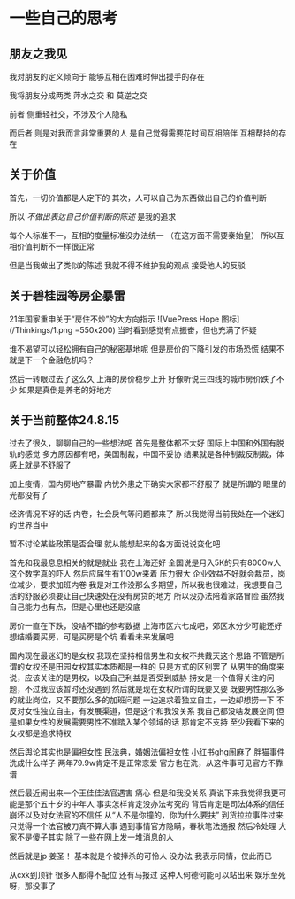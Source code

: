 # 一些自己的思考

## 朋友之我见

我对朋友的定义倾向于
能够互相在困难时伸出援手的存在

我将朋友分成两类
萍水之交 和 莫逆之交

前者 侧重轻社交，不涉及个人隐私

而后者 则是对我而言非常重要的人
是自己觉得需要花时间互相陪伴
互相帮持的存在

## 关于价值

首先，一切价值都是人定下的
其次，人可以自己为东西做出自己的价值判断

所以
*不做出表达自己价值判断的陈述*  是我的追求

每个人标准不一，互相的度量标准没办法统一
（在这方面不需要秦始皇）
所以互相价值判断不一样很正常

但是当我做出了类似的陈述
我就不得不维护我的观点
接受他人的反驳

<!-- ## 致过去的自己

最近遇到了一个和曾经的我十分相似的人
渴望着一段感情，渴望着被关爱

我对你的定义是这些词
缺爱，敏感，不自信

渴望着关爱但不自信使你无法正常的交往
尤其是和异性交流时
会不由自主产生：“如果不是对我有意思她为什么和我说话”
这样的想法

看起来挺可笑的，但对当时的你也无可奈何吧

将现实用泡沫隔开，渴望着危险的美好
对每个人的幻想看起来都那么神圣 -->
## 关于碧桂园等房企暴雷

21年国家重申关于“房住不炒”的大方向指示
![VuePress Hope 图标](/Thinkings/1.png  =550x200)
当时看到感觉有点振奋，但也充满了怀疑

谁不渴望可以轻松拥有自己的秘密基地呢
但是房价的下降引发的市场恐慌
结果不就是下一个金融危机吗？

然后一转眼过去了这么久
上海的房价稳步上升
好像听说三四线的城市房价跌了不少
如果是真倒是养老的好地方

## 关于当前整体24.8.15
过去了很久，聊聊自己的一些想法吧
首先是整体都不大好
国际上中国和外国有脱轨的感觉
多方原因都有吧，美国制裁，中国不妥协
结果就是各种制裁反制裁，体感上就是不舒服了

加上疫情，国内房地产暴雷
内忧外患之下确实大家都不舒服了
就是所谓的  眼里的光都没有了

经济情况不好的话
内卷，社会戾气等问题都来了
所以我觉得当前我处在一个迷幻的世界当中

暂不讨论某些政策是否合理
就从能想起来的各方面说说变化吧

首先和我最息息相关的就是就业
我在上海还好
全国说是月入5K的只有8000w人
这个数字真的吓人
然后应届生有1100w来着
压力很大
企业效益不好就会裁员，岗位减少，要求加班内卷
我是对工作没那么多期望，所以我也很难过，我想要自己活的舒服必须要让自己快速处在没有房贷的地方
所以没办法陪着家路冒险
虽然我自己能力也有点，但是心里也还是没底

房价一直在下跌，没啥不错的参考数据
上海市区六七成吧，郊区水分少可能还好
想结婚要买房，可是买房是个坑
看看未来发展吧

国内现在最迷幻的是女权
我现在坚持相信男生和女权不共戴天这个思路
不管是所谓的女权还是田园女权其实本质都是一样的
只是方式的区别罢了
从男生的角度来说，应该关注的是男权，以及自己利益是否受到威胁
捞女是一个值得关注的问题，不过我应该暂时还没遇到
然后就是现在女权所谓的既要又要
既要男性那么多的就业岗位，又不要那么多的加班问题
一边追求着独立自主，一边却想捞一下
不反对女性独立自主，有发展渠道，但是这个和我没关系
我自己都没啥发展空间
但是如果女性的发展需要男性不准踏入某个领域的话
那肯定不支持
至少我看下来的女权都是追求特权

然后舆论其实也是偏袒女性
民法典，婚姻法偏袒女性
小红书ghg闹麻了
胖猫事件洗成什么样子
两年79.9w肯定不是正常恋爱
官方也在洗，从这件事可见官方不靠谱

然后最近闹出来一个王佳佳法官遇害
痛心
但是和我没关系
真说下来我觉得我更可能是那个五十岁的中年人
事实怎样肯定没办法考究的
背后肯定是司法体系的信任崩坏以及对女法官的不信任
从“人不是你撞的，你为什么要扶”
到货拉拉事件过来
只觉得一个法官被刀真不算大事
遇到事情官方隐瞒，春秋笔法通报
然后冷处理
大家不是傻子其实
除了一些在网上发一堆消息的人

然后就是jp
姜圣！
基本就是个被捧杀的可怜人
没办法
我表示同情，仅此而已

从cxk到顶针
很多人都得不配位
还有马报过
这种人何德何能可以站出来
娱乐至死呀，那没事了
